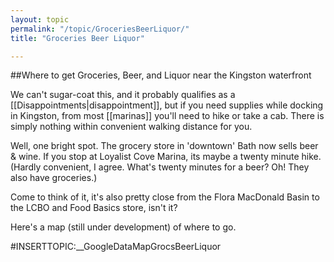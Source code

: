 ```yaml
---
layout: topic
permalink: "/topic/GroceriesBeerLiquor/"
title: "Groceries Beer Liquor"

---
```


##Where to get Groceries, Beer, and Liquor near the Kingston waterfront

We can't sugar-coat this, and it probably qualifies as a [[Disappointments|disappointment]], but if you need supplies while docking in Kingston, from most [[marinas]] you'll need to hike or take a cab.  There is simply nothing within convenient walking distance for you.

Well, one bright spot. The grocery store in 'downtown' Bath now sells beer & wine. If you stop at Loyalist Cove Marina, its maybe a twenty minute hike. (Hardly convenient, I agree. What's twenty minutes for a beer? Oh! They also have groceries.)

Come to think of it, it's also pretty close from the Flora MacDonald Basin to the LCBO and Food Basics store, isn't it?

Here's a map (still under development) of where to go.

#INSERTTOPIC:__GoogleDataMapGrocsBeerLiquor

